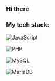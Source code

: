 ### Hi there

### My tech stack:
![JavaScript](https://img.shields.io/badge/JavaScript-323330?style=for-the-badge&logo=javascript&logoColor=F7DF1E)

![PHP](https://img.shields.io/badge/PHP-777BB4?style=for-the-badge&logo=php&logoColor=white)

![MySQL](https://img.shields.io/badge/MySQL-005C84?style=for-the-badge&logo=mysql&logoColor=white)

![MariaDB](https://img.shields.io/badge/MariaDB-003545?style=for-the-badge&logo=mariadb&logoColor=white)

